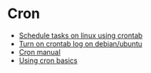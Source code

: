 # Cron
- [Schedule tasks on linux using crontab](./linux-unix/administrations/cron/schedule-tasks-on-linux-using-crontab.md)
- [Turn on crontab log on debian/ubuntu](./linux-unix/administrations/cron/turn-of-crontab-log-on-debian-ubuntu.md)
- [Cron manual](./linux-unix/administrations/cron/cron-manual.md)
- [Using cron basics](./linux-unix/administrations/cron/using-cron-basics.md)
